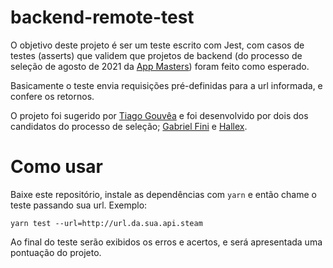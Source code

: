 # backend-remote-test

O objetivo deste projeto é ser um teste escrito com Jest, com casos de testes (asserts) que 
validem que projetos de backend (do processo de seleção de agosto de 2021 da <a href='http://appmasters.io/'>App Masters</a>) foram feito como esperado.

Basicamente o teste envia requisições pré-definidas para a url informada, e confere os retornos.

O projeto foi sugerido por <a href='https://github.com/tiagoGouvea/'>Tiago Gouvêa</a> e foi desenvolvido por dois dos candidatos do processo de seleção; 
<a href='https://github.com/Muky-dev'>Gabriel Fini</a> e <a href='https://github.com/HallexCosta'>Hallex</a>.

# Como usar

Baixe este repositório, instale as dependências com `yarn` e então chame o teste passando sua url. Exemplo:

```
yarn test --url=http://url.da.sua.api.steam
```

Ao final do teste serão exibidos os erros e acertos, e será apresentada uma pontuação do projeto.